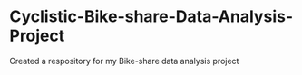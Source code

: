 # Cyclistic-Bike-share-Data-Analysis-Project
Created a respository for my Bike-share data analysis project
